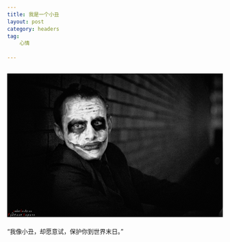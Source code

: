 ```yaml
---
title: 我是一个小丑
layout: post
category: headers
tag:
    心情

---
```


[![header](/media/files/header/header.jpg)]()
---
<div class="header-text">
    “我像小丑，却愿意试，保护你到世界末日。”
</div>
